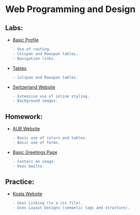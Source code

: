 # Web Programming and Design

## Labs: 
 * [Basic Profile](https://github.com/aya-nashawati/Web-Programming-and-Design/tree/master/LABS/Lab1)
    ```diff
    - Use of routing.
    - Colspan and Rowspan tables.
    - Navigation links.
    ```
  - [Tables](https://github.com/aya-nashawati/Web-Programming-and-Design/tree/master/LABS/Lab2/Tables)
    ```diff
    - Colspan and Rowspan tables.
    ```
  - [Switzerland Website](https://github.com/aya-nashawati/Web-Programming-and-Design/tree/master/LABS/Lab2/Switzerland)
    ```diff
    - Extensive use of inline styling.
    - Background images.
    ```


## Homework:
  - [AUB Website](https://github.com/aya-nashawati/Web-Programming-and-Design/tree/master/HOMEWORK/Homework1/p2.html)
    ```diff
    - Basic use of colors and tables.
    - Basic use of forms.
    ```
  - [Basic Greetings Page](https://github.com/aya-nashawati/Web-Programming-and-Design/blob/master/HOMEWORK/Homework1/p1.html)
    ```diff
    - Centers an image.
    - Uses mailto.
    ```
## Practice:
  - [Koala Website](https://github.com/aya-nashawati/Web-Programming-and-Design/tree/master/PRACTICE/Koala%20Website)
    ```diff
    - Uses Linking (to a css file).
    - Uses Layout Designs (semantic tags and structure).
    ```

